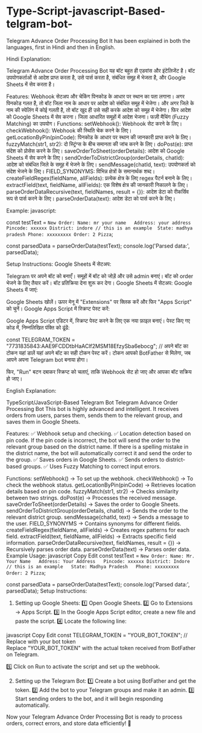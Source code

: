 # Type-Script-javascript-Based-telgram-bot-
Telegram Advance Order Processing Bot
It has been explained in both the languages, first in Hindi and then in English.

Hindi Explanation:

Telegram Advance Order Processing Bot
यह बॉट बहुत ही एडवांस और इंटेलिजेंट है। बॉट उपयोगकर्ताओं से आदेश प्राप्त करता है, उसे पार्स करता है, संबंधित समूह में भेजता है, और Google Sheets में सेव करता है।

Features:
Webhook सेटअप और चेकिंग
पिनकोड के आधार पर स्थान का पता लगाना। अगर पिनकोड गलत है, तो बॉट जिला नाम के आधार पर आदेश को संबंधित समूह में भेजेगा। और अगर जिले के नाम की स्पेलिंग में कोई गलती है, तो बॉट खुद ही उसे सही करके आदेश को समूह में भेजेगा।
फिर आदेश को Google Sheets में सेव करना।
जिला आधारित समूहों में आदेश भेजना।
फज़ी मैचिंग (Fuzzy Matching) का उपयोग।
Functions:
setWebhook(): Webhook सेट करने के लिए।
checkWebhook(): Webhook की स्थिति चेक करने के लिए।
getLocationByPin(pinCode): पिनकोड के आधार पर स्थान की जानकारी प्राप्त करने के लिए।
fuzzyMatch(str1, str2): दो स्ट्रिंग्स के बीच समानता की जांच करने के लिए।
doPost(e): प्राप्त संदेश को प्रोसेस करने के लिए।
saveOrderToSheet(orderDetails): आदेश को Google Sheets में सेव करने के लिए।
sendOrderToDistrictGroup(orderDetails, chatId): आदेश को संबंधित जिले के समूह में भेजने के लिए।
sendMessage(chatId, text): उपयोगकर्ता को संदेश भेजने के लिए।
FIELD_SYNONYMS: विभिन्न क्षेत्रों के समानार्थक शब्द।
createFieldRegex(fieldName, allFields): प्रत्येक क्षेत्र के लिए regex पैटर्न बनाने के लिए।
extractField(text, fieldName, allFields): एक विशेष क्षेत्र की जानकारी निकालने के लिए।
parseOrderDataRecursive(text, fieldNames, result = {}): आदेश डेटा को रीकर्सिव रूप से पार्स करने के लिए।
parseOrderData(text): आदेश डेटा को पार्स करने के लिए।


Example:
javascript:

const testText = `
New Order:
Name: mr your name  
Address: your address  
Pincode: xxxxxx
District: indore // this is an example 
State: madhya pradesh
Phone: xxxxxxxxx
Order: 2 Pizza
`;

const parsedData = parseOrderData(testText);
console.log('Parsed data:', parsedData);


Setup Instructions:
Google Sheets में सेटअप:

Telegram पर अपने बॉट को बनाएँ।
समूहों में बॉट को जोड़ें और उसे admin बनाएं।
बॉट को order भेजने के लिए तैयार करें। बॉट प्रतिक्रिया देना शुरू कर देगा।
Google Sheets में सेटअप:
Google Sheets में जाएं:

Google Sheets खोलें।
ऊपर मेनू में "Extensions" पर क्लिक करें और फिर "Apps Script" को चुनें।
Google Apps Script में स्क्रिप्ट पेस्ट करें:

Google Apps Script एडिटर में, स्क्रिप्ट पेस्ट करने के लिए एक नया फ़ाइल बनाएं।
पेस्ट किए गए कोड में, निम्नलिखित पंक्ति को ढूंढें:

const TELEGRAM_TOKEN = "7731835843:AAE9FCDDtbHaAClf2MSM18EfzySba6ebocg"; // अपने बॉट का टोकन यहां डालें
यहां अपने बॉट का सही टोकन पेस्ट करें। टोकन आपको BotFather से मिलेगा, जब आपने अपना Telegram bot बनाया होगा।

फिर, "Run" बटन दबाकर स्क्रिप्ट को चलाएं, ताकि Webhook सेट हो जाए और आपका बॉट सक्रिय हो जाए।

English Explanation:

TypeScript/JavaScript-Based Telegram Bot
Telegram Advance Order Processing Bot
This bot is highly advanced and intelligent. It receives orders from users, parses them, sends them to the relevant group, and saves them in Google Sheets.

Features:
✅ Webhook setup and checking.
✅ Location detection based on pin code. If the pin code is incorrect, the bot will send the order to the relevant group based on the district name. If there is a spelling mistake in the district name, the bot will automatically correct it and send the order to the group.
✅ Saves orders in Google Sheets.
✅ Sends orders to district-based groups.
✅ Uses Fuzzy Matching to correct input errors.

Functions:
setWebhook() → To set up the webhook.
checkWebhook() → To check the webhook status.
getLocationByPin(pinCode) → Retrieves location details based on pin code.
fuzzyMatch(str1, str2) → Checks similarity between two strings.
doPost(e) → Processes the received message.
saveOrderToSheet(orderDetails) → Saves the order to Google Sheets.
sendOrderToDistrictGroup(orderDetails, chatId) → Sends the order to the relevant district group.
sendMessage(chatId, text) → Sends a message to the user.
FIELD_SYNONYMS → Contains synonyms for different fields.
createFieldRegex(fieldName, allFields) → Creates regex patterns for each field.
extractField(text, fieldName, allFields) → Extracts specific field information.
parseOrderDataRecursive(text, fieldNames, result = {}) → Recursively parses order data.
parseOrderData(text) → Parses order data.
Example Usage:
javascript
Copy
Edit
const testText = `
New Order:
Name: Mr. Your Name  
Address: Your Address  
Pincode: xxxxxx
District: Indore // this is an example  
State: Madhya Pradesh  
Phone: xxxxxxxxx  
Order: 2 Pizza
`;

const parsedData = parseOrderData(testText);
console.log('Parsed data:', parsedData);
Setup Instructions:
1. Setting up Google Sheets:
1️⃣ Open Google Sheets.
2️⃣ Go to Extensions → Apps Script.
3️⃣ In the Google Apps Script editor, create a new file and paste the script.
4️⃣ Locate the following line:

javascript
Copy
Edit
const TELEGRAM_TOKEN = "YOUR_BOT_TOKEN"; // Replace with your bot token  
Replace "YOUR_BOT_TOKEN" with the actual token received from BotFather on Telegram.

5️⃣ Click on Run to activate the script and set up the webhook.

2. Setting up the Telegram Bot:
1️⃣ Create a bot using BotFather and get the token.
2️⃣ Add the bot to your Telegram groups and make it an admin.
3️⃣ Start sending orders to the bot, and it will begin responding automatically.

Now your Telegram Advance Order Processing Bot is ready to process orders, correct errors, and store data efficiently! 🚀


